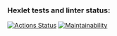### Hexlet tests and linter status:

[![Actions Status](https://github.com/MaxSmirnov01/frontend-project-11/workflows/hexlet-check/badge.svg)](https://github.com/MaxSmirnov01/frontend-project-11/actions) [![Maintainability](https://api.codeclimate.com/v1/badges/76d877b65b77d94a53c7/maintainability)](https://codeclimate.com/github/MaxSmirnov01/frontend-project-11/maintainability)
